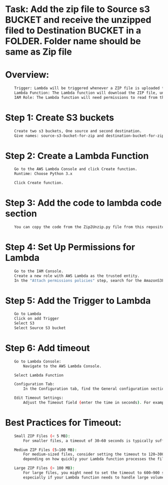 # Task: Add the zip file to Source s3 BUCKET and receive the unzipped filed to Destination BUCKET in a FOLDER. Folder name should be same as Zip file

# Overview:

```sh
    Trigger: Lambda will be triggered whenever a ZIP file is uploaded to the source S3 bucket.
    Lambda Function: The Lambda function will download the ZIP file, unzip it, and upload the extracted files to a folder in the destination S3 bucket.
    IAM Role: The Lambda function will need permissions to read from the source bucket and write to the destination bucket.
```

# Step 1: Create S3 buckets

```sh
    Create two s3 buckets, One source and second destination.
    Give names: source-s3-bucket-for-zip and destination-bucket-for-zip
```

# Step 2: Create a Lambda Function

``` sh
    Go to the AWS Lambda Console and click Create function.
    Runtime: Choose Python 3.x 

    Click Create function.
```

# Step 3: Add the code to lambda code section

``` sh
    You can copy the code from the Zip2Unzip.py file from this repository and paste it to your lambda.
```

# Step 4: Set Up Permissions for Lambda

``` sh
    Go to the IAM Console.
    Create a new role with AWS Lambda as the trusted entity.
    In the "Attach permissions policies" step, search for the AmazonS3FullAccess policy.
```

# Step 5: Add the Trigger to Lambda

```sh
    Go to Lambda
    Click on add Trigger
    Select S3
    Select Source S3 bucket
```

# Step 6: Add timeout 

```sh
    Go to Lambda Console:
        Navigate to the AWS Lambda Console.

    Select Lambda Function

    Configuration Tab:
        In the Configuration tab, find the General configuration section.

    Edit Timeout Settings:
        Adjust the Timeout field (enter the time in seconds). For example, set it to 120 seconds (2 minutes) 

```

# Best Practices for Timeout:

```sh
    Small ZIP Files (< 5 MB):
        For smaller files, a timeout of 30–60 seconds is typically sufficient.

    Medium ZIP Files (5–100 MB):
        For medium-sized files, consider setting the timeout to 120–300 seconds (2–5 minutes), 
        depending on how quickly your Lambda function processes the files.

    Large ZIP Files (> 100 MB):
        For large files, you might need to set the timeout to 600–900 seconds (10–15 minutes), 
        especially if your Lambda function needs to handle large volumes of data or unzipping takes significant time.
```